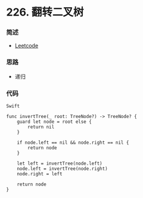 # 226. 翻转二叉树

### 简述

- [Leetcode](https://leetcode-cn.com/problems/invert-binary-tree/)

### 思路

- 递归

### 代码

`Swift`

```
func invertTree(_ root: TreeNode?) -> TreeNode? {
    guard let node = root else {
        return nil
    }

    if node.left == nil && node.right == nil {
        return node
    }

    let left = invertTree(node.left)
    node.left = invertTree(node.right)
    node.right = left

    return node
}

```